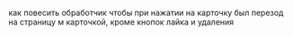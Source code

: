 как повесить обработчик чтобы при нажатии на карточку был перезод на страницу м карточкой, кроме кнопок лайка и удаления
